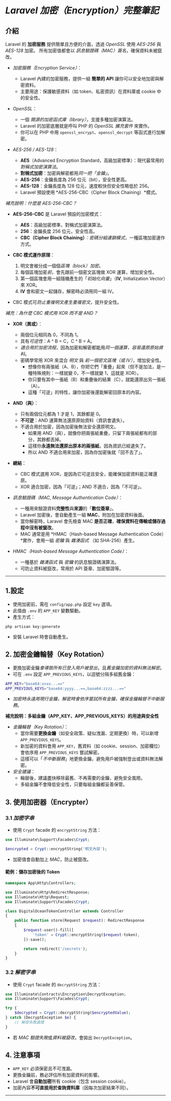# *Laravel 加密（Encryption）完整筆記*

## **介紹**
Laravel 的 **加密服務** 提供簡單且方便的介面，透過 *OpenSSL* 使用 *AES-256* 與 *AES-128* 加密。
所有加密值都會以 *訊息驗證碼（MAC）簽名*，確保資料未被竄改。

- *加密服務（Encryption Service）*：
  - Laravel 內建的加密服務，提供一組 **簡單的 API** 讓你可以安全地加密與解密資料。
  - 主要用途：保護敏感資料（如 token、私密資訊）在資料庫或 cookie 中的安全性。

- *OpenSSL*：
  - 一個 *開源的加密函式庫（library）*，支援多種加密演算法。
  - Laravel 的加密底層就是呼叫 PHP 的 *OpenSSL 擴充套件* 來實作。
  - 你可以在 PHP 中用 `openssl_encrypt`、`openssl_decrypt` 等函式進行加解密。

- *AES-256 / AES-128*：
  - **AES**（Advanced Encryption Standard，高級加密標準）：現代最常用的*對稱式加密演算法*。
  - **對稱式加密**：加密與解密都用*同一把「金鑰」*。
  - **AES-256**：金鑰長度為 256 位元（bit），安全性更高。
  - **AES-128**：金鑰長度為 128 位元，速度較快但安全性略低於 256。
  - Laravel 預設使用 *AES-256-CBC（Cipher Block Chaining）*模式。

 *補充說明：什麼是 AES-256-CBC？*

 - **AES-256-CBC** 是 Laravel 預設的加密模式：
   - **AES**：高級加密標準，對稱式加密演算法。
   - **256**：金鑰長度 256 位元，安全性高。
   - **CBC（Cipher Block Chaining）***：密碼分組連鎖模式*，一種區塊加密運作方式。

 - **CBC 模式運作原理**：
   1. 明文會被分成一個個*區塊（block）加密*。
   2. 每個區塊加密*前*，會先跟前一個密文區塊做 XOR 運算，增加安全性。
   3. 第一個區塊會用一組隨機產生的「*初始化向量*」（**IV**, Initialization Vector）來 XOR。
   4. **IV** 會和密文一起儲存，解密時必須用同一組 IV。
 - CBC 模式可*防止重複明文產生重複密文*，提升安全性。

 *補充：為什麼 CBC 模式用 XOR 而不是 AND？*

 - **XOR（異或）**：
   - 兩個位元相同為 0，不同為 1。
   - 具有*可逆性*：A ^ B = C，C ^ B = A。
   - *適合用於加密流程*，因為加密和解密都能用*同一個運算，容易還原原始資料*。
   - 密碼學常用 XOR 來混合 *明文* 與 *前一個密文區塊（或 IV）*，增加安全性。
      - 想像你有兩張紙（A、B），你把它們「重疊」起來（但不是加法，是一種特殊規則：一樣就變 0，不一樣就變 1，這就是 XOR）。
      - 你只要有其中一張紙（B）和重疊後的結果（C），就能還原出另一張紙（A）。
      - 這種「可逆」的特性，讓你加密後還能解密回原本的內容。

 - **AND（與）**：
   - 只有兩個位元都為 1 才是 1，其餘都是 0。
   - **不可逆**：AND 運算無法還原原始資料（資訊會遺失）。
   - 不適合用於加密，因為加密後無法安全還原明文。
      - 如果用 AND（與），就像你把兩張紙重疊，只留下兩張紙都有的部分，其餘都丟掉。
      - 這樣你**永遠無法還原出原本的兩張紙**，因為資訊已經遺失了。
      - 所以 AND 不適合用來加密，因為你加密後就「回不去了」。

 - **總結**：
   - CBC 模式選用 XOR，是因為它可逆且安全，能確保加密資料能正確還原。 
   - XOR 適合加密，因為「可逆」；AND 不適合，因為「不可逆」。

- *訊息驗證碼（MAC, Message Authentication Code）*：
  - 一種用來驗證資料**完整性**與**來源**的「**數位簽章**」。
  - Laravel 加密後，會自動產生一組 **MAC**，附加在加密資料後面。
  - 當你解密時，Laravel 會先檢查 MAC **是否正確**，**確保資料在傳輸或儲存過程中沒有被竄改**。
  - MAC 通常是用 *HMAC（Hash-based Message Authentication Code）*實作，會用一組 *密鑰* 與 *雜湊函式* （如 SHA-256）產生。

- *HMAC（Hash-based Message Authentication Code）*：
  - 一種基於 *雜湊函式* 與 *密鑰* 的訊息驗證碼演算法。
  - 可防止資料被竄改，常用於 API 簽章、加密驗證等。

---

## 1.**設定**
- 使用加密前，需在 `config/app.php` 設定 `key` 選項。
- 此值由 `.env` 的 `APP_KEY` 變數驅動。
- 產生方式：
```shell
php artisan key:generate
```
- 安裝 Laravel 時會自動產生。

## 2. **加密金鑰輪替（Key Rotation）**
- 更換加密金鑰*會導致所有已登入用戶被登出*，且*舊金鑰加密的資料無法解密*。
- 可在 `.env` 設定 `APP_PREVIOUS_KEYS`，以逗號分隔多組舊金鑰：

```bash
APP_KEY="base64:xxxx...=="
APP_PREVIOUS_KEYS="base64:yyyy...==,base64:zzzz...=="
```
- *加密時永遠用現行金鑰，解密時會依序嘗試所有金鑰，確保金鑰輪替不中斷服務*。

 **補充說明：多組金鑰（APP_KEY、APP_PREVIOUS_KEYS）的用途與安全性**

 - *金鑰輪替（Key Rotation）*：
   - 當你需要**更換金鑰**（如安全政策、疑似洩漏、定期更換）時，可以新增 `APP_PREVIOUS_KEYS`。
   - 新加密的資料會用 `APP_KEY`，舊資料（如 cookie、session、加密欄位）會依序用 `APP_PREVIOUS_KEYS` 嘗試解密。
   - 這樣可以「*不中斷服務*」地更換金鑰，避免用戶被強制登出或資料無法解密。
 - *安全建議*：
   - 輪替後，建議盡快移除最舊、不再需要的金鑰，避免安全風險。
   - 多組金鑰不會降低安全性，只要每組金鑰都妥善保管。

## 3. **使用加密器（Encrypter）**

### 3.1 *加密字串*
- 使用 `Crypt` facade 的 `encryptString` 方法：

```php
use Illuminate\Support\Facades\Crypt;

$encrypted = Crypt::encryptString('明文內容');
```
- 加密值會自動加上 *MAC*，防止被竄改。

#### **範例：儲存加密後的 Token**
```php
namespace App\Http\Controllers;

use Illuminate\Http\RedirectResponse;
use Illuminate\Http\Request;
use Illuminate\Support\Facades\Crypt;

class DigitalOceanTokenController extends Controller
{
    public function store(Request $request): RedirectResponse
    {
        $request-user()-fill([
            'token' = Crypt::encryptString($request-token),
        ])-save();

        return redirect('/secrets');
    }
}
```

### 3.2 *解密字串*
- 使用 `Crypt` facade 的 `decryptString` 方法：

```php
use Illuminate\Contracts\Encryption\DecryptException;
use Illuminate\Support\Facades\Crypt;

try {
    $decrypted = Crypt::decryptString($encryptedValue);
} catch (DecryptException $e) {
    // 解密失敗處理
}
```
- 若 *MAC 驗證失敗*或*資料被竄改*，會拋出 `DecryptException`。

## 4. **注意事項**
- `APP_KEY` 必須保密且不可洩漏。
- 更換金鑰前，務必評估所有加密資料的影響。
- Laravel 會**自動加密**所有 cookie（包含 session cookie）。
- 加密內容**不可直接用於查詢資料庫**（因每次加密結果不同）。

---
